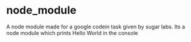 # node_module
A node module made for a google codein task given by sugar labs. Its a node module which prints Hello World in the console
